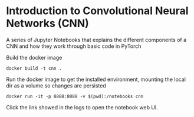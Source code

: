 # Introduction to Convolutional Neural Networks (CNN)

A series of Jupyter Notebooks that explains the different components of a CNN and how they work through basic code in PyTorch


Build the docker image

```
docker build -t cnn .
```

Run the docker image to get the installed environment, mounting the local dir as a volume so changes are persisted
```
docker run -it -p 8888:8888 -v $(pwd):/notebooks cnn
``` 

Click the link showed in the logs to open the notebook web UI.
